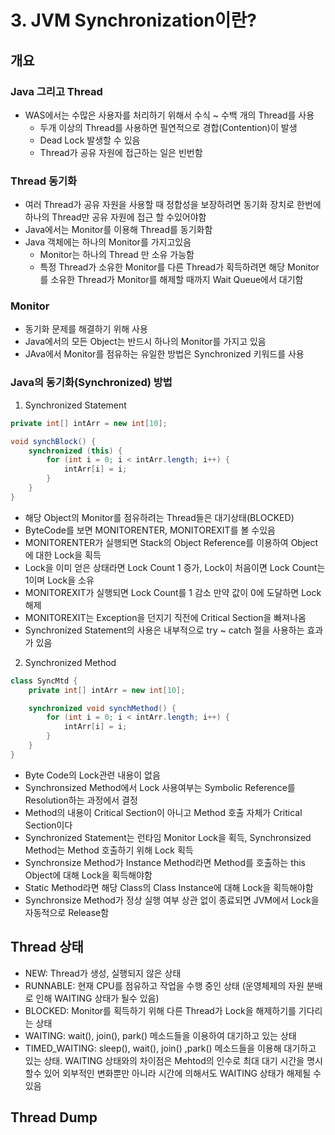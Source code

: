 # 3. JVM Synchronization이란?

## 개요
### Java 그리고 Thread
- WAS에서는 수많은 사용자를 처리하기 위해서 수식 ~ 수백 개의 Thread를 사용
    - 두개 이상의 Thread를 사용하면 필연적으로 경합(Contention)이 발생
    - Dead Lock 발생할 수 있음
    - Thread가 공유 자원에 접근하는 일은 빈번함
### Thread 동기화
- 여러 Thread가 공유 자원을 사용할 때 정합성을 보장하려면 동기화 장치로 한번에 하나의 Thread만 공유 자원에 접근 할 수있어야함
- Java에서는 Monitor를 이용해 Thread를 동기화함
- Java 객체에는 하나의 Monitor를 가지고있음
    - Monitor는 하나의 Thread 만 소유 가능함
    - 특정 Thread가 소유한 Monitor를 다른 Thread가 획득하려면 해당 Monitor를 소유한 Thread가 Monitor를 해제할 때까지 Wait Queue에서 대기함
### Monitor
- 동기화 문제를 해결하기 위해 사용
- Java에서의 모든 Object는 반드시 하나의 Monitor를 가지고 있음
- JAva에서 Monitor를 점유하는 유일한 방법은 Synchronized 키워드를 사용
### Java의 동기화(Synchronized) 방법
1. Synchronized Statement
```java
private int[] intArr = new int[10];

void synchBlock() {
    synchronized (this) {
        for (int i = 0; i < intArr.length; i++) {
            intArr[i] = i;
        }
    }
}
```
- 해당 Object의 Monitor를 점유하려는 Thread들은 대기상태(BLOCKED)
- ByteCode를 보면 MONITORENTER, MONITOREXIT를 볼 수있음
- MONITORENTER가 실행되면 Stack의 Object Reference를 이용하여 Object에 대한 Lock을 획득
- Lock을 이미 얻은 상태라면 Lock Count 1 증가, Lock이 처음이면 Lock Count는 1이며 Lock을 소유
- MONITOREXIT가 실행되면 Lock Count를 1 감소 만약 값이 0에 도달하면 Lock 해제
- MONITOREXIT는 Exception을 던지기 직전에 Critical Section을 빠져나옴
- Synchronized Statement의 사용은 내부적으로 try ~ catch 절을 사용하는 효과가 있음
2. Synchronized Method
``` java
class SyncMtd {
    private int[] intArr = new int[10];

    synchronized void synchMethod() {
        for (int i = 0; i < intArr.length; i++) {
            intArr[i] = i;
        }
    }
}
```
- Byte Code의 Lock관련 내용이 없음
- Synchronsized Method에서 Lock 사용여부는 Symbolic Reference를 Resolution하는 과정에서 결정
- Method의 내용이 Critical Section이 아니고 Method 호출 자체가 Critical Section이다
- Synchronized Statement는 런타임 Monitor Lock을 획득, Synchronsized Method는 Method 호출하기 위해 Lock 획득
- Synchronsize Method가 Instance Method라면 Method를 호출하는 this Object에 대해 Lock을 획득해야함
- Static Method라면 해당 Class의 Class Instance에 대해 Lock을 획득해야함
- Synchronsize Method가 정상 실행 여부 상관 없이 종료되면 JVM에서 Lock을 자동적으로 Release함
## Thread 상태
- NEW: Thread가 생성, 실행되지 않은 상태
- RUNNABLE: 현재 CPU를 점유하고 작업을 수행 중인 상태 (운영체제의 자원 분배로 인해 WAITING 상태가 될수 있음)
- BLOCKED: Monitor를 획득하기 위해 다른 Thread가 Lock을 해제하기를 기다리는 상태
- WAITING: wait(), join(), park() 메소드들을 이용하여 대기하고 있는 상태
- TIMED_WAITING: sleep(), wait(), join() ,park() 메소드들을 이용해 대기하고 있는 상태. WAITING 상태와의 차이점은 Mehtod의 인수로 최대 대기 시간을 명시 할수 있어 외부적인 변화뿐만 아니라 시간에 의해서도 WAITING 상태가 해제될 수 있음

## Thread Dump
